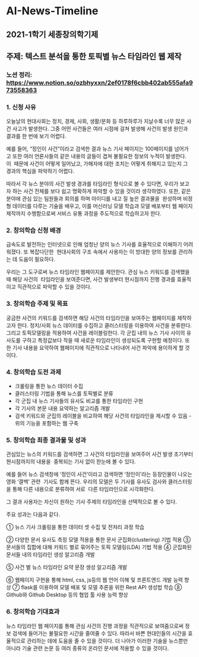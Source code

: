 # AI-News-Timeline

## 2021-1학기 세종창의학기제
## 주제: 텍스트 분석을 통한 토픽별 뉴스 타임라인 웹 제작

### 노션 정리: https://www.notion.so/ozbhyxxn/2ef0178f6cbb402ab555afa973558363


### 1. 신청 사유
오늘날의 현대사회는 정치, 경제, 사회, 생활/문화 등 하루하루가 지날수록 너무 많은 사건 사고가 발생한다. 그중 어떤 사건들은 여러 시점에 걸쳐 발생해 사건의 발생 원인과 결과를 한 번에 보기 어렵다.

예를 들어, “정인이 사건”이라고 검색한 결과 뉴스 기사 페이지는 100페이지를 넘어가고 또한 여러 언론사들의 같은 내용의 글들이 겹쳐 불필요한 정보의 누적이 발생한다. 이  때문에 사건이 어떻게 일어났고, 가해자에 대한 조치는 어떻게 취해지고 있는지 그 경과의 핵심을 파악하기 어렵다.

따라서 각 뉴스 분야의 사건 발생 경과를 타임라인 형식으로 볼 수 있다면, 우리가 보고자 하는 사건 전체를 보다 쉽고 명확하게 파악할 수 있을 것이라 생각하였다. 또한, 같은 분야에 관심 있는 팀원들과 회의를 하며 아이디를 내고 질 높은 결과물을  완성하며 비정형 데이터를 다루는 기술을 배우고, 이를 머신러닝 모델 학습과 모델 배포부터 웹 페이지 제작까지 수행함으로써 서비스 유통 과정을 주도적으로 학습하고자 한다.

### 2. 창의학습 신청 배경
급속도로 발전하는 인터넷으로 인해 엄청난 양의 뉴스 기사를 효율적으로 이해하기 어려워졌다. 또 복잡다단한  현대사회의 구조 속에서 사용자는 이 방대한 양의 정보를 관리하는 데 도움이 필요하다.

우리는 그 도구로써 뉴스 타임라인 웹페이지를 제안한다. 관심 뉴스 키워드를 검색했을 때 해당 사건의  타임라인을 보여준다면, 사건 발생부터 현시점까지 진행 경과를 효율적이고 직관적으로 파악할 수 있을 것이다.

### 3. 창의학습 주제 및 목표
궁금한 사건의 키워드를 검색하면 해당 사건의 타임라인을 보여주는 웹페이지를 제작하고자 한다. 정치/사회 뉴스 데이터를 수집하고 클러스터링을 이용하여 사건을 분류한다. 그리고 토픽모델링을 적용하여 사건을 레이블링한다. 각 군집 내의 뉴스 기사 사이의 유사도를 구하고 특정값보다 작을 때 새로운 타임라인이 생성되도록 구현할 예정이다. 또한 기사 내용을 요약하여 웹페이지에 직관적으로 나타내어 사건 파악에 용이하게 할 것이다.

### 4. 창의학습 도전 과제
- 크롤링을 통한 뉴스 데이터 수집
- 클러스터링 기법을 통해 뉴스를 토픽별로 분류
- 각 군집 내 뉴스 기사들의 유사도 비교를 통한 타임라인 구현
- 각 기사의 본문 내용 요약하는 알고리즘 개발
- 검색 키워드와 군집의 레이블을 비교하여 해당 사건의 타임라인을 제시할 수 있음 - 위의 기능을 포함하는 웹 구축

### 5. 창의학습 최종 결과물 및 성과
관심있는 뉴스의 키워드를 검색하면 그 사건의 타임라인을 보여주어 사건 발생 초기부터 현시점까지의 내용을  중복되는 기사 없이 한눈에 볼 수 있다.

예를 들어 뉴스 검색창에 ‘정인이 사건’이라고 검색하면 ‘정인이’라는 등장인물이 나오는 영화 ‘결백’ 관련  기사도 함께 뜬다. 우리의 모델은 두 기사를 유사도 검사와 클러스터링을 통해 다른 내용으로 분류하여 서로  다른 타임라인으로 시각화한다.

그 결과 사용자는 자신이 원하는 기사 주제의 타임라인을 선택적으로 볼 수 있다.

주요 성과는 다음과 같다.

① 뉴스 기사 크롤링을 통한 데이터 셋 수집 및 전처리 과정 학습

② 다양한 문서 유사도 측정 모델 적용을 통한 문서 군집화(clustering) 기법 적용 ③ 문서들의 집합에 대해 키워드 별로 묶어주는 토픽 모델링(LDA) 기법 적용 ④ 군집화된 문서들 내의 타임라인 생성 알고리즘 개발

⑤ 사건 별 뉴스 타임라인 요약 문장 생성 알고리즘 개발

⑥ 웹페이지 구현을 통해 html, css, js등의 웹 언어 이해 및 프론트엔드 개발 능력 향상 ⑦ flask를 이용하여 모델 배포 및 모델 추론을 위한 Rest API 생성법 학습 ⑧ Github와 Github Desktop 등의 협업 툴 사용 능력 향상

### 6. 창의학습 기대효과
뉴스 타임라인 웹 페이지를 통해 관심 사건의 진행 과정을 직관적으로 보여줌으로써 정보 검색에 들어가는  불필요한 시간을 줄여줄 수 있다. 따라서 바쁜 현대인들의 시간을 효율적으로 관리하는 데에 도움을 줄 수 있을  것이다. 더 나아가 이러한 기술을 뉴스뿐만 아니라 기술 관련 논문 등 여러 종류의 온라인 문서에 적용할 수 있을 것이다.
